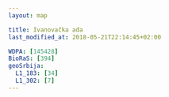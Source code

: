 ```yaml
---
layout: map

title: Ivanovačka ada
last_modified_at: 2018-05-21T22:14:45+02:00

WDPA: [145428]
BioRaS: [394]
geoSrbija:
  L1_183: [34]
  L1_302: [7]
---
```

